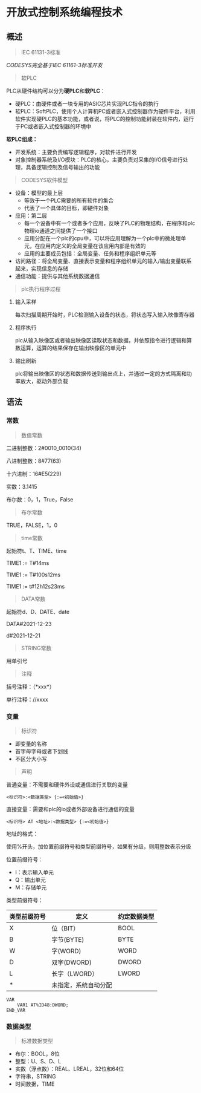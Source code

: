 # 开放式控制系统编程技术

## 概述

> IEC 61131-3标准

*CODESYS完全基于IEC 61161-3标准开发*

> 软PLC

PLC从硬件结构可以分为**硬PLC**和**软PLC**：

* 硬PLC：由硬件或者一块专用的ASIC芯片实现PLC指令的执行
* 软PLC：SoftPLC，使用个人计算机PC或者嵌入式控制器作为硬件平台，利用软件实现硬PLC的基本功能，或者说，将PLC的控制功能封装在软件内，运行于PC或者嵌入式控制器的环境中



**软PLC组成：**

* 开发系统：主要负责编写逻辑程序，对软件进行开发
* 对象控制器系统及I/O模块：PLC的核心，主要负责对采集的I/O信号进行处理，具备逻辑控制及信号输出的功能



> CODESYS软件模型

* 设备：模型的最上层
  * 等效于一个PLC需要的所有软件的集合
  * 代表了一个具体的目标，即硬件对象
* 应用：第二层
  * 每一个设备中有一个或者多个应用，反映了PLC的物理结构，在程序和plc物理io通道之间提供了一个接口
  * 应用分配在一个plc的cpu中，可以将应用理解为一个plc中的微处理单元，在应用内定义的全局变量在该应用内部是有效的
  * 应用的主要成员包括：全局变量、任务和程序组织单元等
* 访问路径：将全局变量、直接表示变量和程序组织单元的输入/输出变量联系起来，实现信息的存储
* 通信功能：提供与其他系统数据通信



> plc执行程序过程

1. 输入采样

   每次扫描周期开始时，PLC检测输入设备的状态，将状态写入输入映像寄存器

2. 程序执行

   plc从输入映像区或者输出映像区读取状态和数据，并依照指令进行逻辑和算数运算，运算的结果保存在输出映像区的单元中

3. 输出刷新

   plc将输出映像区的状态和数据传送到输出点上，并通过一定的方式隔离和功率放大，驱动外部负载



## 语法

### 常数

> 数值常数

二进制整数：2#0010_0010(34)

八进制整数：8#77(63)

十六进制：16#E5(229)



实数：3.1415

布尔数：0，1，True，False



> 布尔常数

TRUE，FALSE，1，0



> time常数

起始符t、T、TIME、time

TIME1 := T#14ms

TIME1 := T#100s12ms

TIME1 := t#12h12s23ms



> DATA常数

起始符d、D、DATE、date

DATA#2021-12-23

d#2021-12-21



> STRING常数

用单引号



> 注释

括号注释：（\*xxx\*）

单行注释：//xxxx

### 变量



> 标识符

* 即变量的名称
* 首字母字母或者下划线
* 不区分大小写



> 声明

普通变量：不需要和硬件外设或通信进行关联的变量

```
<标识符>:<数据类型> {:=<初始值>}
```

直接变量：需要和plc的io或者外部设备进行通信的变量

```
<标识符> AT <地址>:<数据类型> {:=<初始值>}
```

地址的格式：

使用%开头，加位置前缀符号和类型前缀符号，如果有分级，则用整数表示分级

位置前缀符号：

* I：表示输入单元
* Q：输出单元
* M：存储单元

类型前缀符号：

| 类型前缀符号 | 定义                 | 约定数据类型 |
| ------------ | -------------------- | ------------ |
| X            | 位（BIT）            | BOOL         |
| B            | 字节(BYTE)           | BYTE         |
| W            | 字(WORD)             | WORD         |
| D            | 双字(DWORD)          | DWORD        |
| L            | 长字（LWORD）        | LWORD        |
| *            | 未指定，系统自动分配 |              |

```
VAR
	VAR1 AT%ID48:DWORD;
END_VAR
```



### 数据类型

> 标准数据类型

* 布尔：BOOL，8位
* 整型：U、S、D、L
* 实数（浮点数）：REAL、LREAL，32位和64位
* 字符串，STRING
* 时间数据，TIME







